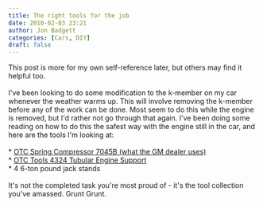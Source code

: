 ```yaml
---
title: The right tools for the job
date: 2010-02-03 23:21
author: Jon Badgett
categories: [Cars, DIY]
draft: false
---
```

This post is more for my own self-reference later, but others may find it helpful too.<br /><br />I've been looking to do some modification to the k-member on my car whenever the weather warms up. This will involve removing the k-member before any of the work can be done. Most seem to do this while the engine is removed, but I'd rather not go through that again. I've been doing some reading on how to do this the safest way with the engine still in the car, and here are the tools I'm looking at:<br /><br />* <a href="http://www.automotivetoolsonline.com/OTC7045B-Front-Coil-Spring-Compressor-OTC-7045B_p_12865.html#">OTC Spring Compressor 7045B (what the GM dealer uses)</a><br />* <a href="http://www.summitracing.com/parts/OTC-4324/?rtype=10">OTC Tools 4324 Tubular Engine Support</a><br />* 4 6-ton pound jack stands<br /><br />It's not the completed task you're most proud of - it's the tool collection you've amassed. Grunt Grunt.
